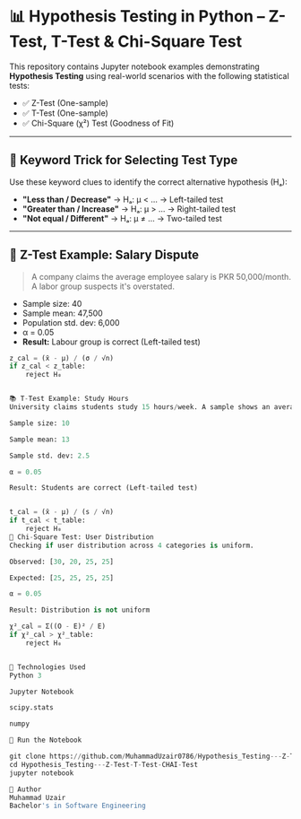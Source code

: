# 📊 Hypothesis Testing in Python – Z-Test, T-Test & Chi-Square Test

This repository contains Jupyter notebook examples demonstrating **Hypothesis Testing** using real-world scenarios with the following statistical tests:

- ✅ Z-Test (One-sample)
- ✅ T-Test (One-sample)
- ✅ Chi-Square (χ²) Test (Goodness of Fit)

---

## 📘 Keyword Trick for Selecting Test Type

Use these keyword clues to identify the correct alternative hypothesis (Hₐ):

- **"Less than / Decrease"** → Hₐ: μ < ... → Left-tailed test
- **"Greater than / Increase"** → Hₐ: μ > ... → Right-tailed test
- **"Not equal / Different"** → Hₐ: μ ≠ ... → Two-tailed test

---

## 🔬 Z-Test Example: Salary Dispute

> A company claims the average employee salary is PKR 50,000/month. A labor group suspects it's overstated.

- Sample size: 40  
- Sample mean: 47,500  
- Population std. dev: 6,000  
- α = 0.05  
- **Result:** Labour group is correct (Left-tailed test)

```python
z_cal = (x̄ - μ) / (σ / √n)
if z_cal < z_table:
    reject H₀


📚 T-Test Example: Study Hours
University claims students study 15 hours/week. A sample shows an average of 13 hours.

Sample size: 10

Sample mean: 13

Sample std. dev: 2.5

α = 0.05

Result: Students are correct (Left-tailed test)


t_cal = (x̄ - μ) / (s / √n)
if t_cal < t_table:
    reject H₀
🧪 Chi-Square Test: User Distribution
Checking if user distribution across 4 categories is uniform.

Observed: [30, 20, 25, 25]

Expected: [25, 25, 25, 25]

α = 0.05

Result: Distribution is not uniform

χ²_cal = Σ((O - E)² / E)
if χ²_cal > χ²_table:
    reject H₀


📂 Technologies Used
Python 3

Jupyter Notebook

scipy.stats

numpy

🚀 Run the Notebook

git clone https://github.com/MuhammadUzair0786/Hypothesis_Testing---Z-Test-T-Test-CHAI-Test.git
cd Hypothesis_Testing---Z-Test-T-Test-CHAI-Test
jupyter notebook

🙌 Author
Muhammad Uzair
Bachelor's in Software Engineering

